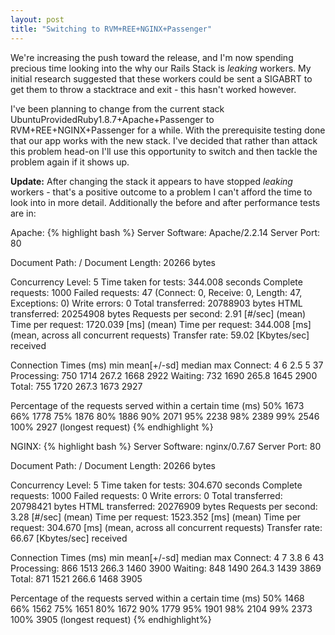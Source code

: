 ```yaml
---
layout: post
title: "Switching to RVM+REE+NGINX+Passenger"
---
```


We're increasing the push toward the release, and I'm now spending precious time looking into the why our Rails Stack is *leaking* workers. My initial research suggested that these workers could be sent a SIGABRT to get them to throw a stacktrace and exit - this hasn't worked however.
<!--more-->
I've been planning to change from the current stack UbuntuProvidedRuby1.8.7+Apache+Passenger to RVM+REE+NGINX+Passenger for a while. With the prerequisite testing done that our app works with the new stack. I've decided that rather than attack this problem head-on I'll use this opportunity to switch and then tackle the problem again if it shows up.

**Update:** After changing the stack it appears to have stopped *leaking* workers - that's a positive outcome to a problem I can't afford the time to look into in more detail. Additionally the before and after performance tests are in:

Apache:
{% highlight bash %}
Server Software:        Apache/2.2.14
Server Port:            80

Document Path:          /
Document Length:        20266 bytes

Concurrency Level:      5
Time taken for tests:   344.008 seconds
Complete requests:      1000
Failed requests:        47
   (Connect: 0, Receive: 0, Length: 47, Exceptions: 0)
Write errors:           0
Total transferred:      20788903 bytes
HTML transferred:       20254908 bytes
Requests per second:    2.91 [#/sec] (mean)
Time per request:       1720.039 [ms] (mean)
Time per request:       344.008 [ms] (mean, across all concurrent requests)
Transfer rate:          59.02 [Kbytes/sec] received

Connection Times (ms)
              min  mean[+/-sd] median   max
Connect:        4    6   2.5      5      37
Processing:   750 1714 267.2   1668    2922
Waiting:      732 1690 265.8   1645    2900
Total:        755 1720 267.3   1673    2927

Percentage of the requests served within a certain time (ms)
  50%   1673
  66%   1778
  75%   1876
  80%   1886
  90%   2071
  95%   2238
  98%   2389
  99%   2546
 100%   2927 (longest request)
{% endhighlight %}



NGINX:
{% highlight bash %}
Server Software:        nginx/0.7.67
Server Port:            80

Document Path:          /
Document Length:        20266 bytes

Concurrency Level:      5
Time taken for tests:   304.670 seconds
Complete requests:      1000
Failed requests:        0
Write errors:           0
Total transferred:      20798421 bytes
HTML transferred:       20276909 bytes
Requests per second:    3.28 [#/sec] (mean)
Time per request:       1523.352 [ms] (mean)
Time per request:       304.670 [ms] (mean, across all concurrent requests)
Transfer rate:          66.67 [Kbytes/sec] received

Connection Times (ms)
              min  mean[+/-sd] median   max
Connect:        4    7   3.8      6      43
Processing:   866 1513 266.3   1460    3900
Waiting:      848 1490 264.3   1439    3869
Total:        871 1521 266.6   1468    3905

Percentage of the requests served within a certain time (ms)
  50%   1468
  66%   1562
  75%   1651
  80%   1672
  90%   1779
  95%   1901
  98%   2104
  99%   2373
 100%   3905 (longest request)
{% endhighlight%}
